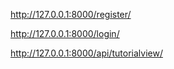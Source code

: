 http://127.0.0.1:8000/register/   

http://127.0.0.1:8000/login/

http://127.0.0.1:8000/api/tutorialview/
